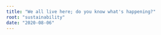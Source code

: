 ```yaml
---
title: "We all live here; do you know what's happening?"
root: "sustainability"
date: "2020-08-06"
---
```

